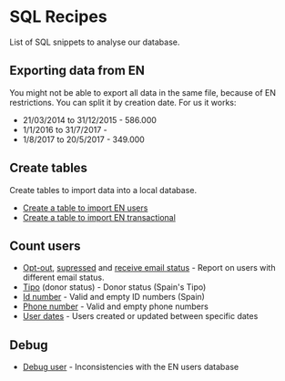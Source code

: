 # SQL Recipes

List of SQL snippets to analyse our database.

## Exporting data from EN

You might not be able to export all data in the same file, because of EN restrictions. You can split it by creation date. For us it works:

* 21/03/2014 to 31/12/2015 - 586.000
* 1/1/2016 to 31/7/2017 -
* 1/8/2017 to 20/5/2017 - 349.000

## Create tables

Create tables to import data into a local database.

* [Create a table to import EN users](create-engaging-users.sql)
* [Create a table to import EN transactional](create-engaging-transactional.sql)

## Count users

* [Opt-out](count-engaging-by-optout.sql), [supressed](count-engaging-suppressed.sql) and [receive email status](count-engaging-receive-email.sql) - Report on users with different email status.
* [Tipo](count-engaging-by-tipo.sql) (donor status) - Donor status (Spain's Tipo)
* [Id number](count-engaging-id-number.sql) - Valid and empty ID numbers (Spain)
* [Phone number](count-engaging-phone-number.sql) - Valid and empty phone numbers
* [User dates](count-engaging-user-dates.sql) - Users created or updated between specific dates

## Debug

* [Debug user](debug-engaging-user.sql) - Inconsistencies with the EN users database

